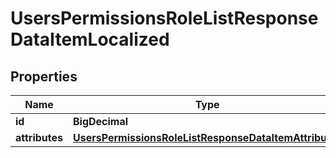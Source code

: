 

# UsersPermissionsRoleListResponseDataItemLocalized


## Properties

| Name | Type | Description | Notes |
|------------ | ------------- | ------------- | -------------|
|**id** | **BigDecimal** |  |  [optional] |
|**attributes** | [**UsersPermissionsRoleListResponseDataItemAttributes**](UsersPermissionsRoleListResponseDataItemAttributes.md) |  |  [optional] |



